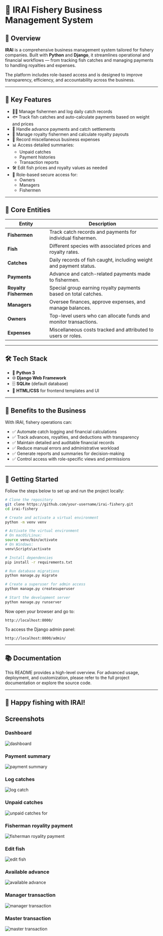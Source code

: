 # 🌊 IRAI Fishery Business Management System

## 📌 Overview

**IRAI** is a comprehensive business management system tailored for fishery companies. Built with **Python** and **Django**, it streamlines operational and financial workflows — from tracking fish catches and managing payments to handling royalties and expenses.

The platform includes role-based access and is designed to improve transparency, efficiency, and accountability across the business.

---

## 🚀 Key Features

- 🧑‍✈️ Manage fishermen and log daily catch records  
- 🐟 Track fish catches and auto-calculate payments based on weight and prices  
- 💸 Handle advance payments and catch settlements  
- 👑 Manage royalty fishermen and calculate royalty payouts  
- 🧾 Record miscellaneous business expenses  
- 📊 Access detailed summaries:
  - Unpaid catches  
  - Payment histories  
  - Transaction reports  
- 🛠️ Edit fish prices and royalty values as needed  
- 🔐 Role-based secure access for:
  - Owners  
  - Managers  
  - Fishermen  

---

## 🧱 Core Entities

| Entity               | Description |
|----------------------|-------------|
| **Fishermen**         | Track catch records and payments for individual fishermen. |
| **Fish**              | Different species with associated prices and royalty rates. |
| **Catches**           | Daily records of fish caught, including weight and payment status. |
| **Payments**          | Advance and catch-related payments made to fishermen. |
| **Royalty Fishermen** | Special group earning royalty payments based on total catches. |
| **Managers**          | Oversee finances, approve expenses, and manage balances. |
| **Owners**            | Top-level users who can allocate funds and monitor transactions. |
| **Expenses**          | Miscellaneous costs tracked and attributed to users or roles. |

---

## 🛠️ Tech Stack

- 🐍 **Python 3**
- 🌐 **Django Web Framework**
- 🗄️ **SQLite** (default database)
- 🎨 **HTML/CSS** for frontend templates and UI

---

## 🎯 Benefits to the Business

With IRAI, fishery operations can:

- ✅ Automate catch logging and financial calculations  
- ✅ Track advances, royalties, and deductions with transparency  
- ✅ Maintain detailed and auditable financial records  
- ✅ Reduce manual errors and administrative workload  
- ✅ Generate reports and summaries for decision-making  
- ✅ Control access with role-specific views and permissions  

---

## 🧪 Getting Started

Follow the steps below to set up and run the project locally:

```bash
# Clone the repository
git clone https://github.com/your-username/irai-fishery.git
cd irai-fishery

# Create and activate a virtual environment
python -m venv venv

# Activate the virtual environment
# On macOS/Linux:
source venv/bin/activate
# On Windows:
venv\Scripts\activate

# Install dependencies
pip install -r requirements.txt

# Run database migrations
python manage.py migrate

# Create a superuser for admin access
python manage.py createsuperuser

# Start the development server
python manage.py runserver
```

Now open your browser and go to:

```
http://localhost:8000/
```

To access the Django admin panel:

```
http://localhost:8000/admin/
```

---

## 📚 Documentation

This README provides a high-level overview. For advanced usage, deployment, and customization, please refer to the full project documentation or explore the source code.

---

## 🐠 Happy fishing with IRAI!

## Screenshots
### Dashboard
![dashboard](https://github.com/user-attachments/assets/a7d6b8d7-6278-4767-b82f-60b305cfce31)
### Payment summary
![payment summary](https://github.com/user-attachments/assets/d3eac852-db0f-4ca0-a9a4-76db53577d5b)
### Log catches
![log catch](https://github.com/user-attachments/assets/80b4e740-0e46-461c-b44c-ceb12cd990a6)
### Unpaid catches
![unpaid catches for](https://github.com/user-attachments/assets/aef9973a-da3b-40de-bb8d-2a3700894407)
### Fisherman royality payment
![fisherman royality payment](https://github.com/user-attachments/assets/dd574d7e-658f-4ea5-802b-238bcc0b1c8f)
### Edit fish
![edit fish](https://github.com/user-attachments/assets/51a9acad-d6a6-47da-a69f-d066acaf6d24)
### Available advance
![available advance](https://github.com/user-attachments/assets/0eb0d511-3364-4cc8-9f8c-26e029a6909a)
### Manager transaction
![manager transaction](https://github.com/user-attachments/assets/2f5e8c37-3d40-44cb-88c0-3f447af5619c)
### Master transaction
![master transaction](https://github.com/user-attachments/assets/8290c713-df09-469d-bd84-7cd807c3efe4)
